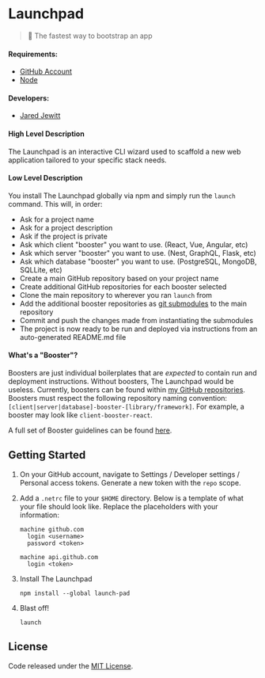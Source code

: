 # Launchpad

> 🚀 The fastest way to bootstrap an app

#### Requirements:

- [GitHub Account](https://github.com/)
- [Node](https://nodejs.org/en/download/)

#### Developers:

- [Jared Jewitt](https://jared-jewitt.github.io/)
 
#### High Level Description

The Launchpad is an interactive CLI wizard used to scaffold a new web application tailored to your specific stack needs.

#### Low Level Description

You install The Launchpad globally via npm and simply run the `launch` command. This will, in order:
- Ask for a project name
- Ask for a project description
- Ask if the project is private
- Ask which client "booster" you want to use. (React, Vue, Angular, etc)
- Ask which server "booster" you want to use. (Nest, GraphQL, Flask, etc)
- Ask which database "booster" you want to use. (PostgreSQL, MongoDB, SQLLite, etc)
- Create a main GitHub repository based on your project name
- Create additional GitHub repositories for each booster selected
- Clone the main repository to wherever you ran `launch` from
- Add the additional booster repositories as [git submodules](https://git-scm.com/book/en/v2/Git-Tools-Submodules) to the main repository
- Commit and push the changes made from instantiating the submodules
- The project is now ready to be run and deployed via instructions from an auto-generated README.md file

#### What's a "Booster"?

Boosters are just individual boilerplates that are _expected_ to contain run and deployment instructions. Without
boosters, The Launchpad would be useless. Currently, boosters can be found within
[my GitHub repositories](https://github.com/jared-jewitt?tab=repositories). Boosters must respect the following
repository naming convention: `[client|server|database]-booster-[library/framework]`. For example, a booster may 
look like `client-booster-react`.
 
A full set of Booster guidelines can be found [here](https://github.com/jared-jewitt/booster-guidelines).

## Getting Started

1. On your GitHub account, navigate to Settings / Developer settings / Personal access tokens.
Generate a new token with the `repo` scope.

2. Add a `.netrc` file to your `$HOME` directory. Below is a template of what your file should look like. Replace
the placeholders with your information:
    ```
    machine github.com
      login <username>
      password <token>
    
    machine api.github.com
      login <token>
    ```

3. Install The Launchpad
    ```shell script
    npm install --global launch-pad
    ```

4. Blast off!
    ```shell script
    launch
    ```

## License

Code released under the [MIT License](LICENSE).
